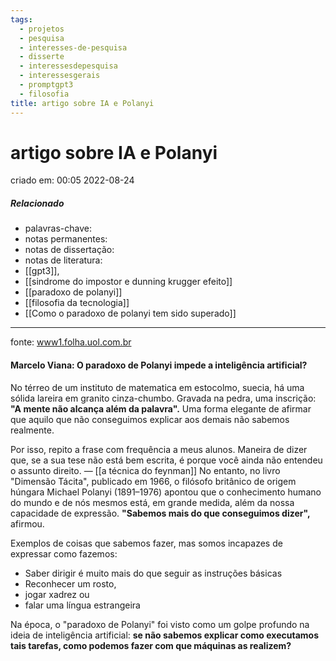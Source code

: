 ```yaml
---
tags:
  - projetos
  - pesquisa
  - interesses-de-pesquisa
  - disserte
  - interessesdepesquisa
  - interessesgerais
  - promptgpt3
  - filosofia
title: artigo sobre IA e Polanyi
---
```

# artigo sobre IA e Polanyi
criado em: 00:05 2022-08-24

##### Relacionado
- palavras-chave: 
- notas permanentes: 
- notas de dissertação:
- notas de literatura: 
- [[gpt3]], 
- [[sindrome do impostor e dunning krugger efeito]] 
- [[paradoxo de polanyi]]
- [[filosofia da tecnologia]]
- [[Como o paradoxo de polanyi tem sido superado]]

---

fonte: [www1.folha.uol.com.br](https://www1.folha.uol.com.br/colunas/marceloviana/2022/08/o-paradoxo-de-polanyi-impede-a-inteligencia-artificial.shtml)

#### Marcelo Viana: O paradoxo de Polanyi impede a inteligência artificial?

No térreo de um instituto de matematica em estocolmo, suecia, há uma sólida lareira em granito cinza-chumbo. Gravada na pedra, uma inscrição: **"A mente não alcança além da palavra".** Uma forma elegante de afirmar que aquilo que não conseguimos explicar aos demais não sabemos realmente.

Por isso, repito a frase com frequência a meus alunos. Maneira de dizer que, se a sua tese não está bem escrita, é porque você ainda não entendeu o assunto direito. — [[a técnica do feynman]]
No entanto, no livro "Dimensão Tácita", publicado em 1966, o filósofo britânico de origem húngara Michael Polanyi (1891–1976) apontou que o conhecimento humano do mundo e de nós mesmos está, em grande medida, além da nossa capacidade de expressão. **"Sabemos mais do que conseguimos dizer",** afirmou.

Exemplos de coisas que sabemos fazer, mas somos incapazes de expressar como fazemos:
- Saber dirigir é muito mais do que seguir as instruções básicas
- Reconhecer um rosto, 
- jogar xadrez ou 
- falar uma língua estrangeira 

Na época, o "paradoxo de Polanyi" foi visto como um golpe profundo na ideia de inteligência artificial: **se não sabemos explicar como executamos tais tarefas, como podemos fazer com que máquinas as realizem?** 
